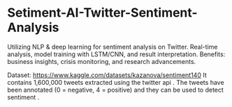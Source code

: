 # Setiment-AI-Twitter-Sentiment-Analysis
Utilizing NLP &amp; deep learning for sentiment analysis on Twitter. Real-time analysis, model training with LSTM/CNN, and result interpretation. Benefits: business insights, crisis monitoring, and research advancements.

Dataset: https://www.kaggle.com/datasets/kazanova/sentiment140
It contains 1,600,000 tweets extracted using the twitter api . The tweets have been annotated (0 = negative, 4 = positive) and they can be used to detect sentiment .
